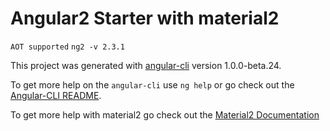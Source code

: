 # Angular2 Starter with material2
`AOT supported`
`ng2 -v 2.3.1`

This project was generated with [angular-cli](https://github.com/angular/angular-cli) version 1.0.0-beta.24.

To get more help on the `angular-cli` use `ng help` or go check out the [Angular-CLI README](https://github.com/angular/angular-cli/blob/master/README.md).

To get more help with material2 go check out the [Material2 Documentation](https://material.angular.io/)

